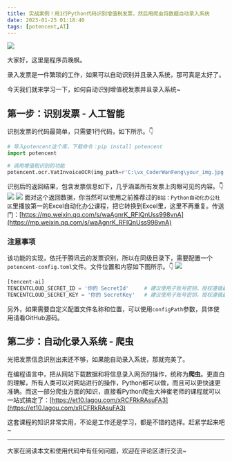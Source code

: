 ```yaml
---
title: 实战案例！用1行Python代码识别增值税发票，然后用爬虫将数据自动录入系统
date: 2023-01-25 01:18:40
tags: [potencent,AI]
---
```



![](https://article-1300615378.cos.ap-nanjing.myqcloud.com/potencent%2FVatInvoiceOCR%2Fcover.jpg)

大家好，这里是程序员晚枫。

录入发票是一件繁琐的工作，如果可以自动识别并且录入系统，那可真是太好了。

今天我们就来学习一下，如何自动识别增值税发票并且录入系统~



## 第一步：识别发票 - 人工智能

识别发票的代码最简单，只需要1行代码，如下所示。👇

```python
# 导入potencent这个库，下载命令：pip install potencent
import potencent

# 调用增值税识别的功能
potencent.ocr.VatInvoiceOCR(img_path=r'C:\vx_CoderWanFeng\your_img.jpg')
```

识别后的返回结果，包含发票信息如下，几乎涵盖所有发票上肉眼可见的内容。👇
![](https://article-1300615378.cos.ap-nanjing.myqcloud.com/potencent%2FVatInvoiceOCR%2F003.jpg)
![](https://article-1300615378.cos.ap-nanjing.myqcloud.com/potencent%2FVatInvoiceOCR%2F004.jpg)
面对这个返回数据，你当然可以使用之前推荐过的``B站：Python自动化办公社区``里播放第一的Excel自动化办公课程，把它转换到Excel里，这里不再重复。传送门：[https://mp.weixin.qq.com/s/waAgnrK_RFIQnUss998vnA](https://mp.weixin.qq.com/s/waAgnrK_RFIQnUss998vnA)

### 注意事项

该功能的实现，依托于腾讯云的发票识别，所以在同级目录下，需要配置一个``potencent-config.toml``文件。文件位置和内容如下图所示。👇
![](https://article-1300615378.cos.ap-nanjing.myqcloud.com/potencent%2FVatInvoiceOCR%2F002.jpg)

```python
[tencent-ai]
TENCENTCLOUD_SECRET_ID = '你的 SecretId'     # 建议使用子账号密钥，授权遵循最小权限指引，降低使用风险。子账号密钥获取可参考https://cloud.tencent.com/document/product/598/37140
TENCENTCLOUD_SECRET_KEY = '你的 SecretKey'   # 建议使用子账号密钥，授权遵循最小权限指引，降低使用风险。子账号密钥获取可参考https://cloud.tencent.com/document/product/598/37140
```

另外，如果需要自定义配置文件名称和位置，可以使用``configPath``参数，具体使用请看GitHub源码。




## 第二步：自动化录入系统 - 爬虫

光把发票信息识别出来还不够，如果能自动录入系统，那就完美了。

在编程语言中，把从网站下载数据和将信息录入网页的操作，统称为**爬虫**。更直白的理解，所有人类可以对网站进行的操作，Python都可以做，而且可以更快速更准确。而这一部分爬虫方面的知识，直接看Python爬虫大神崔老师的课程就可以一站式搞定了：[https://et10.lagou.com/xRCFRkRAsuFA3](https://et10.lagou.com/xRCFRkRAsuFA3)

这套课程的知识非常实用，不论是工作还是学习，都是不错的选择。赶紧学起来吧~

---

大家在阅读本文和使用代码中有任何问题，欢迎在评论区进行交流~